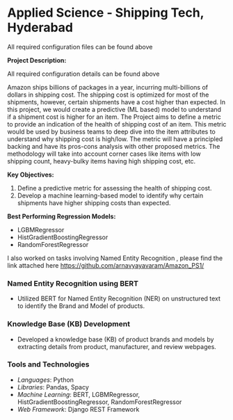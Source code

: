 # Applied Science - Shipping Tech, Hyderabad

All required configuration files can be found above

**Project Description:**

All required configuration details can be found above

Amazon ships billions of packages in a year, incurring multi-billions of dollars in shipping cost. The shipping cost is optimized for most of the shipments, however, certain shipments have a cost higher than expected. In this project, we would create a predictive (ML based) model to understand if a shipment cost is higher for an item. The Project aims to define a metric to provide an indication of the health of shipping cost of an item. This metric would be used by business teams to deep dive into the item attributes to understand why shipping cost is high/low. The metric will have a principled backing and have its pros-cons analysis with other proposed metrics. The methodology will take into account corner cases like items with low shipping count, heavy-bulky items having high shipping cost, etc.

**Key Objectives:**

1. Define a predictive metric for assessing the health of shipping cost.
2. Develop a machine learning-based model to identify why certain shipments have higher shipping costs than expected.

**Best Performing Regression Models:**
- LGBMRegressor
- HistGradientBoostingRegressor
- RandomForestRegressor

I also worked on tasks involving Named Entity Recognition , please find the link attached here https://github.com/arnavyayavaram/Amazon_PS1/

### Named Entity Recognition using BERT

- Utilized BERT for Named Entity Recognition (NER) on unstructured text to identify the Brand and Model of products.

### Knowledge Base (KB) Development

- Developed a knowledge base (KB) of product brands and models by extracting details from product, manufacturer, and review webpages.

### Tools and Technologies

- *Languages*: Python
- *Libraries*: Pandas, Spacy
- *Machine Learning*: BERT, LGBMRegressor, HistGradientBoostingRegressor, RandomForestRegressor
- *Web Framework*: Django REST Framework
